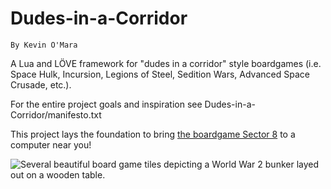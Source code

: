 # Dudes-in-a-Corridor
    By Kevin O'Mara

A Lua and LÖVE framework for "dudes in a corridor" style boardgames (i.e.
Space Hulk, Incursion, Legions of Steel, Sedition Wars, Advanced Space Crusade,
etc.).

For the entire project goals and inspiration see
Dudes-in-a-Corridor/manifesto.txt

This project lays the foundation to bring [the boardgame Sector 8](http://kevinomara.crevado.com/ "Sector 8 artwork: http://kevinomara.crevado.com/") to a computer near you!

![Several beautiful board game tiles depicting a World War 2 bunker layed out on a wooden table.](https://cloud.githubusercontent.com/assets/11803661/22157935/a498f6d4-deee-11e6-8ba9-f266d9723244.jpg "Preview")
